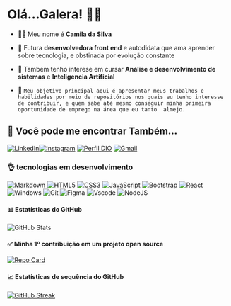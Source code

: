 # Olá...Galera! 👋🏻 

* 👩🏽 Meu nome é **Camila da Silva**

* 🌱 Futura **desenvolvedora front end** e autodidata que ama aprender sobre tecnologia, e obstinada por evolução constante

* 🤔 Também tenho interese em cursar **Análise e desenvolvimento de sistemas** e **Inteligencia Artificial**

* 🎯 ```Meu objetivo principal aqui é apresentar meus trabalhos e habilidades por meio de repositórios nos quais eu tenho interesse de contribuir, e quem sabe até mesmo conseguir minha primeira oportunidade de emprego na área que eu tanto  almejo.```

## 🔗 Você pode me encontrar Também...

[![LinkedIn](https://img.shields.io/badge/LinkedIn-0077B5?style=for-the-badge&logo=linkedin&logoColor=white)](https://www.linkedin.com/in/camilasilwa/)[![Instagram](https://img.shields.io/badge/-Instagram-%23E4405F?style=for-the-badge&logo=instagram&logoColor=white)](https://www.instagram.com/camilasilwa.dev/)
[![Perfil DIO](https://img.shields.io/badge/-Perfil%20DIO-0A66C2?style=for-the-badge)](https://web.dio.me/users/cs_camilasilva)
[![Gmail](https://img.shields.io/badge/Gmail-333333?style=for-the-badge&logo=gmail&logoColor=red)](mailto:S.camila340@gmail.com)

### 👌 tecnologias em desenvolvimento
![Markdown](https://img.shields.io/badge/Markdown-000?style=for-the-badge&logo=markdown)
![HTML5](https://img.shields.io/badge/HTML5-E34F26?style=for-the-badge&logo=html5&logoColor=white)
![CSS3](https://img.shields.io/badge/CSS3-1572B6?style=for-the-badge&logo=css3&logoColor=white)
![JavaScript](https://img.shields.io/badge/JavaScript-F7DF1E?style=for-the-badge&logo=javascript&logoColor=black)
![Bootstrap](https://img.shields.io/badge/-boostrap-0D1117?style=for-the-badge&logo=bootstrap&labelColor=0D1117)
![React](https://img.shields.io/badge/React-20232A?style=for-the-badge&logo=react&logoColor=61DAFB)
![Windows](https://img.shields.io/badge/Windows-000?style=for-the-badge&logo=windows&logoColor=2CA5E0)
![Git](https://img.shields.io/badge/GIT-E44C30?style=for-the-badge&logo=git&logoColor=white)
![Figma](https://img.shields.io/badge/Figma-696969?style=for-the-badge&logo=figma&logoColor=figma)
![Vscode](https://img.shields.io/badge/Vscode-007ACC?style=for-the-badge&logo=visual-studio-code&logoColor=white)
![NodeJS](https://img.shields.io/badge/node.js-6DA55F?style=for-the-badge&logo=node.js&logoColor=white)
#### 📊 Estatísticas do GitHub 
![GitHub Stats](https://github-readme-stats.vercel.app/api?username=camilasilwa&theme=neon&bg_color=000&border_color=30A3DC&show_icons=true&icon_color=&title#FF449F_color=E94D5F86400&text_color=FFF)
#### ✅ Minha 1º contribuição em um projeto open source
[![Repo Card](https://github-readme-stats.vercel.app/api/pin/?username=camilasilwa&repo=dio-lab-open-source&bg_color=000&border_color=30A3DC&show_icons=true&icon_color=FF449F&title_color=FF449f&text_color=FFF)](https://github.com/camilasilwa/dio-lab-open-source)
#### 📈 Estatísticas de sequência do GitHub
[![GitHub Streak](https://streak-stats.demolab.com/?user=camilasilwa&theme=neon&background=000&border=30A3DC&dates=FFF)](https://git.io/streak-stats)

<!---
camilasilwa/camilasilwa is a ✨ special ✨ repository because its `README.md` (this file) appears on your GitHub profile.
You can click the Preview link to take a look at your changes.
--->

